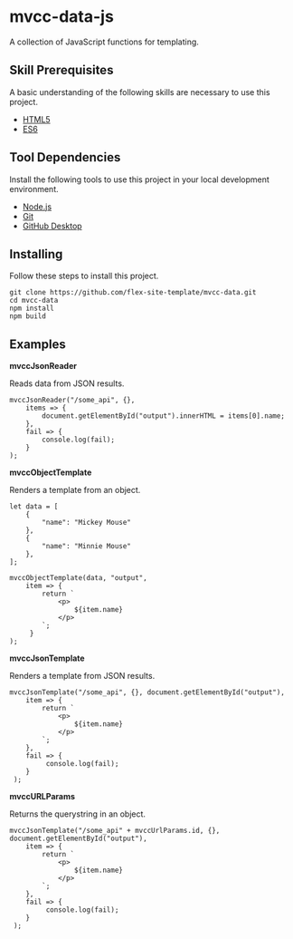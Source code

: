 # mvcc-data-js

A collection of JavaScript functions for templating.

## Skill Prerequisites

A basic understanding of the following skills are necessary to use this project.

* [HTML5](https://developer.mozilla.org/en-US/docs/Web/HTML)
* [ES6](https://developer.mozilla.org/en-US/docs/Web/JavaScript)

## Tool Dependencies

Install the following tools to use this project in your local development environment.

* [Node.js](https://nodejs.org/)
* [Git](https://git-scm.com/)
* [GitHub Desktop](https://desktop.github.com/)

## Installing

Follow these steps to install this project.

	git clone https://github.com/flex-site-template/mvcc-data.git
	cd mvcc-data
	npm install
	npm build

## Examples

**mvccJsonReader**

Reads data from JSON results.

	mvccJsonReader("/some_api", {},
		items => {
			document.getElementById("output").innerHTML = items[0].name;
		},
		fail => {
			console.log(fail);
		}
	);

**mvccObjectTemplate**

Renders a template from an object.

	let data = [
		{
			"name": "Mickey Mouse"
		},
		{
			"name": "Minnie Mouse"
		},
	];

	mvccObjectTemplate(data, "output",
		item => {
			return `
				<p>
				 	${item.name}
				</p>
			`;
		 }
	);

**mvccJsonTemplate**

Renders a template from JSON results.

	mvccJsonTemplate("/some_api", {}, document.getElementById("output"),
		item => {
			return `
				<p>
				 	${item.name}
				</p>
			`;
		},
		fail => {
			 console.log(fail);
		}
	 );

 **mvccURLParams** 

 Returns the querystring in an object.

 	mvccJsonTemplate("/some_api" + mvccUrlParams.id, {}, document.getElementById("output"),
 		item => {
 			return `
 				<p>
 				 	${item.name}
 				</p>
 			`;
 		},
 		fail => {
 			 console.log(fail);
 		}
 	 );
